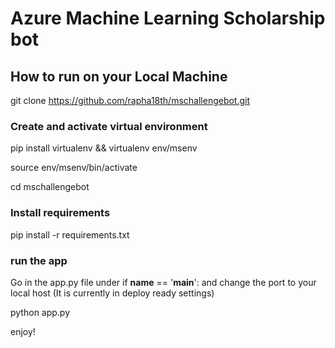 # Azure Machine Learning Scholarship bot

## How to run on your Local Machine
git clone https://github.com/rapha18th/mschallengebot.git

### Create and activate virtual environment
pip install virtualenv && virtualenv env/msenv

source env/msenv/bin/activate

cd mschallengebot

### Install requirements

pip install -r requirements.txt

### run the app

Go in the app.py file under if __name__ == '__main__': and change the port to
your local host (It is currently in deploy ready settings)

python app.py

enjoy!
